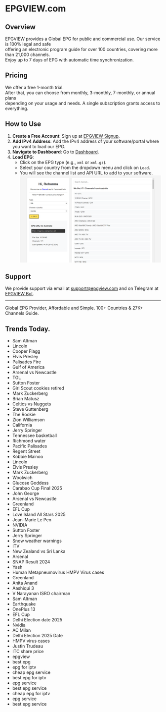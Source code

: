 # EPGVIEW.com



## Overview
EPGVIEW provides a Global EPG for public and commercial use. Our service is 100% legal and safe\
offering an electronic program guide for over 100 countries, covering more than 21,000 channels.\
Enjoy up to 7 days of EPG with automatic time synchronization.

## Pricing
We offer a free 1-month trial. \
After that, you can choose from monthly, 3-monthly, 7-monthly, or annual plans \
depending on your usage and needs. A single subscription grants access to everything.

## How to Use
1. **Create a Free Account**: Sign up at [EPGVIEW Signup](https://epgview.com/signup.php).
2. **Add IPv4 Address**: Add the IPv4 address of your software/portal where you want to load our EPG.
3. **Navigate to Dashboard**: Go to [Dashboard](https://epgview.com/dashboard.php).
4. **Load EPG**:
   - Click on the EPG type (e.g., `xml` or `xml.gz`).
   - Select your country from the dropdown menu and click on `Load`.
   - You will see the channel list and API URL to add to your software.
![EPGVIEW](img/dashboard.png)
## Support
We provide support via email at [support@epgview.com](mailto:support@epgview.com) and on Telegram at [EPGVIEW Bot](https://t.me/epgview_bot).

---

Global EPG Provider, Affordable and Simple. 100+ Countries & 27K+ Channels Guide.

## Trends Today.

- Sam Altman
- Lincoln
- Cooper Flagg
- Elvis Presley
- Palisades Fire
- Gulf of America
- Arsenal vs Newcastle
- TGL
- Sutton Foster
- Girl Scout cookies retired
- Mark Zuckerberg
- Brian Matusz
- Celtics vs Nuggets
- Steve Guttenberg
- The Rookie
- Zion Williamson
- California
- Jerry Springer
- Tennessee basketball
- Richmond water
- Pacific Palisades
- Regent Street
- Kobbie Mainoo
- Lincoln
- Elvis Presley
- Mark Zuckerberg
- Woolwich
- Glucose Goddess
- Carabao Cup Final 2025
- John George
- Arsenal vs Newcastle
- Greenland
- EFL Cup
- Love Island All Stars 2025
- Jean-Marie Le Pen
- NVIDIA
- Sutton Foster
- Jerry Springer
- Snow weather warnings
- ITV
- New Zealand vs Sri Lanka
- Arsenal
- SNAP Result 2024
- Yash
- Human Metapneumovirus HMPV Virus cases
- Greenland
- Anita Anand
- Aashiqui 3
- V Narayanan ISRO chairman
- Sam Altman
- Earthquake
- OnePlus 13
- EFL Cup
- Delhi Election date 2025
- Nvidia
- AC Milan
- Delhi Election 2025 Date
- HMPV virus cases
- Justin Trudeau
- ITC share price
- epgview
- best epg
- epg for iptv
- cheap epg service
- best epg for iptv
- epg service
- best epg service
- cheap epg for iptv
- epg service
- best epg service
